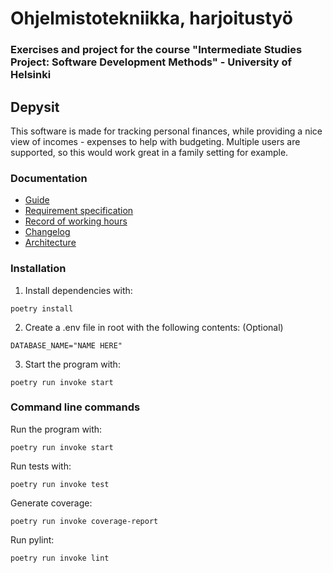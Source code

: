 # Ohjelmistotekniikka, harjoitustyö

### Exercises and project for the course "Intermediate Studies Project: Software Development Methods" - University of Helsinki
## Depysit

This software is made for tracking personal finances, while providing a nice view of incomes - expenses to help with budgeting.
Multiple users are supported, so this would work great in a family setting for example.

### Documentation

- [Guide](./documentation/guide.md)
- [Requirement specification](./documentation/requirement%20specification.md)
- [Record of working hours](./documentation/record%20of%20working%20hours.md)
- [Changelog](./documentation/changelog.md)
- [Architecture](./documentation/architecture.md)

### Installation

1. Install dependencies with:

```
poetry install
```

2. Create a .env file in root with the following contents: (Optional)

```
DATABASE_NAME="NAME HERE"
```

3. Start the program with:

```
poetry run invoke start
```

### Command line commands

Run the program with:

```
poetry run invoke start
```

Run tests with:

```
poetry run invoke test
```

Generate coverage:

```
poetry run invoke coverage-report
```

Run pylint:

```
poetry run invoke lint
```